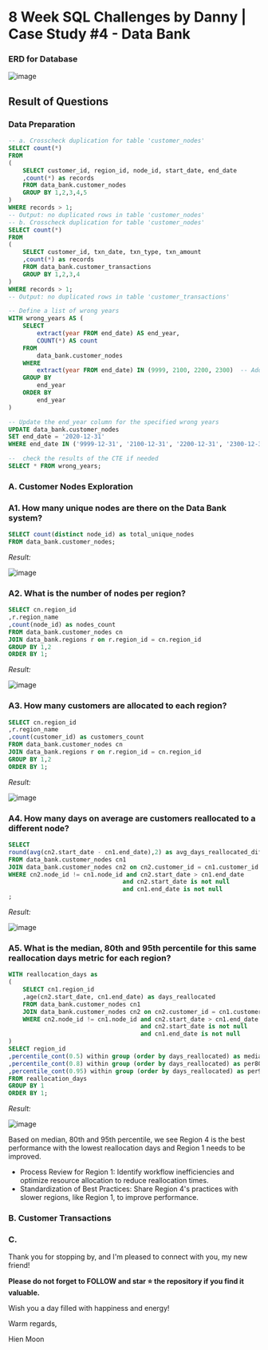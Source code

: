 # 8 Week SQL Challenges by Danny | Case Study #4 - Data Bank
### ERD for Database

![image](https://github.com/user-attachments/assets/bf935242-6ace-40a0-b05b-febc4857c44f)

## Result of Questions
### Data Preparation
```sql
-- a. Crosscheck duplication for table 'customer_nodes'
SELECT count(*)
FROM
(
	SELECT customer_id, region_id, node_id, start_date, end_date
	,count(*) as records
	FROM data_bank.customer_nodes
	GROUP BY 1,2,3,4,5
)
WHERE records > 1;
-- Output: no duplicated rows in table 'customer_nodes'
-- b. Crosscheck duplication for table 'customer_nodes'
SELECT count(*)
FROM
(
	SELECT customer_id, txn_date, txn_type, txn_amount
	,count(*) as records
	FROM data_bank.customer_transactions
	GROUP BY 1,2,3,4
)
WHERE records > 1;
-- Output: no duplicated rows in table 'customer_transactions'
```

```sql
-- Define a list of wrong years
WITH wrong_years AS (
    SELECT
        extract(year FROM end_date) AS end_year,
        COUNT(*) AS count
    FROM
        data_bank.customer_nodes
    WHERE
        extract(year FROM end_date) IN (9999, 2100, 2200, 2300)  -- Add other wrong years here
    GROUP BY
        end_year
    ORDER BY
        end_year
)

-- Update the end_year column for the specified wrong years
UPDATE data_bank.customer_nodes
SET end_date = '2020-12-31' 
WHERE end_date IN ('9999-12-31', '2100-12-31', '2200-12-31', '2300-12-31');  -- Update all wrong years

--  check the results of the CTE if needed
SELECT * FROM wrong_years;
```
### A. Customer Nodes Exploration
### A1. How many unique nodes are there on the Data Bank system?
```sql
SELECT count(distinct node_id) as total_unique_nodes
FROM data_bank.customer_nodes;
```

_Result:_

![image](https://github.com/user-attachments/assets/48cd0730-ce40-40a6-b3b6-56be9133078e)

### A2. What is the number of nodes per region?
```sql
SELECT cn.region_id
,r.region_name
,count(node_id) as nodes_count
FROM data_bank.customer_nodes cn
JOIN data_bank.regions r on r.region_id = cn.region_id
GROUP BY 1,2
ORDER BY 1;
```

_Result:_

![image](https://github.com/user-attachments/assets/43797809-f3f6-448d-9c32-50e4d9e8288c)

### A3. How many customers are allocated to each region?
```sql
SELECT cn.region_id
,r.region_name
,count(customer_id) as customers_count
FROM data_bank.customer_nodes cn
JOIN data_bank.regions r on r.region_id = cn.region_id
GROUP BY 1,2
ORDER BY 1;
```

_Result:_

![image](https://github.com/user-attachments/assets/6efca23f-d8dc-4005-9852-d16afbc9387a)

### A4. How many days on average are customers reallocated to a different node?
```sql
SELECT 
round(avg(cn2.start_date - cn1.end_date),2) as avg_days_reallocated_different_node
FROM data_bank.customer_nodes cn1
JOIN data_bank.customer_nodes cn2 on cn2.customer_id = cn1.customer_id
WHERE cn2.node_id != cn1.node_id and cn2.start_date > cn1.end_date 
								and cn2.start_date is not null
								and cn1.end_date is not null
;
```

_Result:_

![image](https://github.com/user-attachments/assets/6e4c0a5f-da26-4b52-b53c-9ae82b07ff49)

### A5. What is the median, 80th and 95th percentile for this same reallocation days metric for each region?
```sql
WITH reallocation_days as
(
	SELECT cn1.region_id	
	,age(cn2.start_date, cn1.end_date) as days_reallocated
	FROM data_bank.customer_nodes cn1
	JOIN data_bank.customer_nodes cn2 on cn2.customer_id = cn1.customer_id
	WHERE cn2.node_id != cn1.node_id and cn2.start_date > cn1.end_date
									 and cn2.start_date is not null
									 and cn1.end_date is not null						
)
SELECT region_id
,percentile_cont(0.5) within group (order by days_reallocated) as median_days_reallocated
,percentile_cont(0.8) within group (order by days_reallocated) as per80th_days_reallocated
,percentile_cont(0.95) within group (order by days_reallocated) as per95th_days_reallocated
FROM reallocation_days
GROUP BY 1
ORDER BY 1;
```

_Result:_

![image](https://github.com/user-attachments/assets/88a1340d-4799-4a76-bcac-fdbff212277b)

Based on median, 80th and 95th percentile, we see Region 4 is the best performance with the lowest reallocation days and Region 1 needs to be improved.
- Process Review for Region 1: Identify workflow inefficiencies and optimize resource allocation to reduce reallocation times.
- Standardization of Best Practices: Share Region 4's practices with slower regions, like Region 1, to improve performance.


### B. Customer Transactions

### C.



Thank you for stopping by, and I'm pleased to connect with you, my new friend!

**Please do not forget to FOLLOW and star ⭐ the repository if you find it valuable.**

Wish you a day filled with happiness and energy!

Warm regards,

Hien Moon
